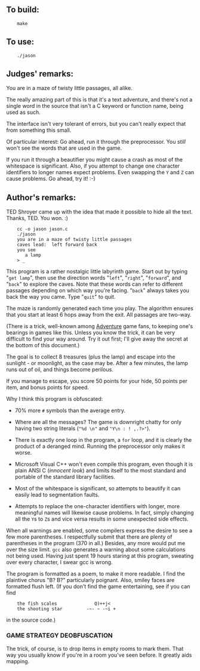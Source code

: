## To build:

``` <!---sh-->
    make
```


## To use:

``` <!---sh-->
    ./jason
```


## Judges' remarks:

You are in a maze of twisty little passages, all alike.

The really amazing part of this is that it's a text adventure, and there's
not a single word in the source that isn't a C keyword or function name,
being used as such.

The interface isn't very tolerant of errors, but you can't really
expect that from something this small.

Of particular interest:  Go ahead, run it through the preprocessor.  You
*still* won't see the words that are used in the game.

If you run it through a beautifier you might cause a crash as most of the
whitespace is significant. Also, if you attempt to change one character
identifiers to longer names expect problems. Even swapping the `Y` and `Z` can
cause problems. Go ahead, try it! :-)


## Author's remarks:

TED Shroyer came up with the idea that made it possible to hide all
the text.  Thanks, TED.  You won.  :)

``` <!---sh-->
    cc -o jason jason.c
    ./jason
    you are in a maze of twisty little passages
    caves lead:  left forward back
    you see
       a lamp
    > _
```

This program is a rather nostalgic little labyrinth game.  Start
out by typing "`get lamp`", then use the direction words "`left`",
"`right`", "`forward`", and "`back`" to explore the caves.  Note that
these words can refer to different passages depending on which way
you're facing.  "`back`" always takes you back the way you came.
Type "`quit`" to quit.

The maze is randomly generated each time you play.  The algorithm
ensures that you start at least 6 hops away from the exit.  All
passages are two-way.

(There is a trick, well-known among
[Adventure](https://en.wikipedia.org/wiki/Colossal_Cave_Adventure) game fans, to
keeping one's bearings in games like this.  Unless you know the
trick, it can be very difficult to find your way around.  Try it
out first; I'll give away the secret at the bottom of this
document.)

The goal is to collect 8 treasures (plus the lamp) and escape into
the sunlight - or moonlight, as the case may be.  After a few
minutes, the lamp runs out of oil, and things become perilous.

If you manage to escape, you score 50 points for your hide, 50
points per item, and bonus points for speed.

Why I think this program is obfuscated:

* 70% more `#` symbols than the average entry.

* Where are all the messages?  The game is downright chatty for
  only having two string literals (`"%d \n"` and `"Y\n : ! ,.?>"`).

* There is exactly one loop in the program, a `for` loop, and it is
  clearly the product of a deranged mind.  Running the
  preprocessor only makes it worse.

* Microsoft Visual C++ won't even compile this program, even
  though it is plain ANSI C (*innocent look*) and limits itself to
  the most standard and portable of the standard library
  facilities.

* Most of the whitespace is significant, so attempts to
  beautify it can easily lead to segmentation faults.

* Attempts to replace the one-character identifiers with longer,
  more meaningful names will likewise cause problems.  In fact,
  simply changing all the `Y`s to `Z`s and vice versa results in
  some unexpected side effects.

When all warnings are enabled, some compilers express the desire
to see a few more parentheses.  I respectfully submit that there are
plenty of parentheses in the program (370 in all.)  Besides, any
more would put me over the size limit.  `gcc` also generates a
warning about some calculations not being used.  Having just spent
19 hours staring at this program, sweating over every character, I
swear gcc is wrong.

The program is formatted as a poem, to make it more readable.
I find the plaintive chorus "B?  B?" particularly poignant.
Also, smiley faces are formatted flush left.  (If you don't find
the game entertaining, see if you can find

```
    the fish scales              Q)++j<
    the shooting star         -~- ~ -~i +
```

in the source code.)


### GAME STRATEGY DEOBFUSCATION

The trick, of course, is to drop items in empty rooms to mark them.  That way
you usually know if you're in a room you've seen before.  It greatly aids
mapping.


<!--

    Copyright © 1984-2024 by Landon Curt Noll. All Rights Reserved.

    You are free to share and adapt this file under the terms of this license:

        Creative Commons Attribution-ShareAlike 4.0 International (CC BY-SA 4.0)

    For more information, see:

        https://creativecommons.org/licenses/by-sa/4.0/

-->
